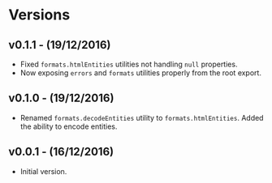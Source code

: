 # Versions

## v0.1.1 - (19/12/2016)

* Fixed `formats.htmlEntities` utilities not handling `null` properties.
* Now exposing `errors` and `formats` utilities properly from the root export.


## v0.1.0 - (19/12/2016)

* Renamed `formats.decodeEntities` utility to `formats.htmlEntities`. Added the
  ability to encode entities.


## v0.0.1 - (16/12/2016)

* Initial version.
